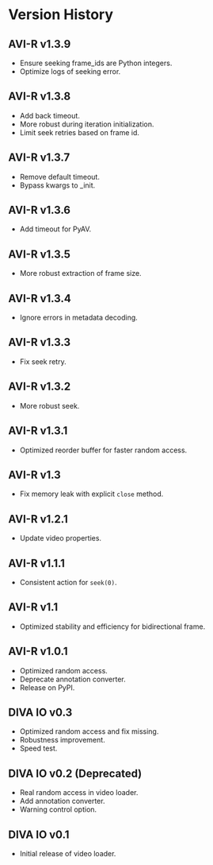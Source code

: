 # Version History

## AVI-R v1.3.9

* Ensure seeking frame_ids are Python integers.
* Optimize logs of seeking error.

## AVI-R v1.3.8

* Add back timeout.
* More robust during iteration initialization.
* Limit seek retries based on frame id.

## AVI-R v1.3.7

* Remove default timeout.
* Bypass kwargs to _init.

## AVI-R v1.3.6

* Add timeout for PyAV.

## AVI-R v1.3.5

* More robust extraction of frame size.

## AVI-R v1.3.4

* Ignore errors in metadata decoding.

## AVI-R v1.3.3

* Fix seek retry.

## AVI-R v1.3.2

* More robust seek.

## AVI-R v1.3.1

* Optimized reorder buffer for faster random access.

## AVI-R v1.3

* Fix memory leak with explicit `close` method.

## AVI-R v1.2.1

* Update video properties.

## AVI-R v1.1.1

* Consistent action for `seek(0)`.

## AVI-R v1.1

* Optimized stability and efficiency for bidirectional frame.

## AVI-R v1.0.1

* Optimized random access.
* Deprecate annotation converter.
* Release on PyPI.

## DIVA IO v0.3

* Optimized random access and fix missing.
* Robustness improvement.
* Speed test.

## DIVA IO v0.2 (Deprecated)

* Real random access in video loader.
* Add annotation converter.
* Warning control option.

## DIVA IO v0.1

* Initial release of video loader.
